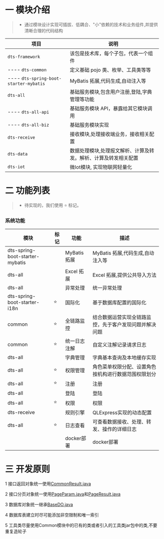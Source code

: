 # 一 模块介绍

> * 通过模块设计实现可插拔、低耦合、"小"依赖的技术和业务组件,并提供清晰合理的代码结构

| 项目                                     | 说明                               |
|----------------------------------------|----------------------------------|
| `dts-framework`                        | 该包是技术库，每个子包，代表一个组件               |
| ---- `dts-common`                      | 定义基础 pojo 类、枚举、工具类等等             |
| ---- `dts-spring-boot-starter-mybatis` | MyBatis 拓展,代码生成,自动注入等            |
| `dts-all`                              | 基础服务模块,包含用户注册,登陆,字典管理等功能         |
| ---- `dts-all-api`                     | 基础服务模块 API，暴露给其它模块调用             |
| ---- `dts-all-biz`                     | 基础服务模块实现                         |
| `dts-receive`                          | 接收模块,处理接收端业务，接收相关配置              | |
| `dts-data`                             | 数据处理模块,处理报文解析、计算及转发。解析、计算及转发相关配置 |
| `dts-iot`                              | 微Iot模块,    实现物联网轻量化              |

# 二 功能列表
> * 待实现的，我们使用 ⭐️ 标记。

### 系统功能

| 模块                              | 标记 | 功能         | 描述                          |
|---------------------------------|----|------------|-----------------------------|
| dts-spring-boot-starter-mybatis |    | MyBatis 拓展 | MyBatis 拓展,代码生成,自动注入等       |
| dts-all                         |    | Excel 拓展   | Excel 拓展,提供公共导入方法           |
| dts-all                         |    | 异常处理       | 统一异常处理                      |
| dts-spring-boot-starter-i18n    | ⭐️ | 国际化        | 基于数据库配置的国际化                 |
| common                          | ⭐️ | 全链路监控      | 结合数据运营实现全链路监控，先于客户发现问题并解决问题 |
| common                          | ⭐️ | 统一日志注解     | 自定义注解记录请求日志                 |
| dts-all                         |    | 字典管理       | 字典基本查询及本地缓存实现               |
| dts-all                         | ⭐️ | 权限管理       | 角色菜单权限分配、设置角色按机构进行数据范围权限划分  |
| dts-all                         | ⭐️ | 注册         | 注册                          |
| dts-all                         |    | 登陆         | 登陆                          |
| dts-all                         | ⭐️ | 权限         | 权限                          |
| dts-receive                     |    | 规则引擎       | QLExpress实现的动态配置            |
| dts-all                         | ⭐️ | 日志查看       | 可查看数据接收、处理、转发、操作的详细日志       |
|                                 |    | docker部署   | docker部署                    |

# 三 开发原则
1 接口返回对象统一使用[CommonResult.java](common%2Fsrc%2Fmain%2Fjava%2Fchc%2Fdts%2Fcommon%2Fpojo%2FCommonResult.java)

2 接口分页对象统一使用[PageParam.java](common%2Fsrc%2Fmain%2Fjava%2Fchc%2Fdts%2Fcommon%2Fpojo%2FPageParam.java)和[PageResult.java](common%2Fsrc%2Fmain%2Fjava%2Fchc%2Fdts%2Fcommon%2Fpojo%2FPageResult.java)

3 数据库对象统一继承[BaseDO.java](common%2Fsrc%2Fmain%2Fjava%2Fchc%2Fdts%2Fcommon%2Fpojo%2FBaseDO.java)

4 数据库表建立时尽可能添加非空限制和唯一索引

5 工具类尽量使用Common模块中的已有的类或者引入的工具类jar包中的类,不要重复造轮子